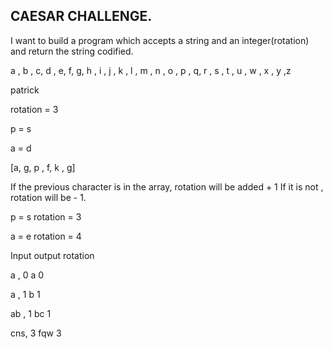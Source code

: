 ## CAESAR CHALLENGE.

  I want to build a program which accepts a string and an integer(rotation) and
  return the string codified.
 
 
 
 
  a , b , c, d , e, f, g, h , i , j , k , l , m , n , o , p , q, r , s , t , u , w , x , y ,z

  patrick 

  rotation = 3

  p = s

  a = d




 
  [a, g, p , f, k , g]

  If the previous character is in the array, rotation will be added + 1
  If it is not , rotation will be - 1. 

  p = s     rotation =  3 

  a = e     rotation = 4


  Input      output   rotation

  a , 0         a       0

  a  , 1        b       1

  ab , 1       bc       1 

  cns, 3      fqw       3
